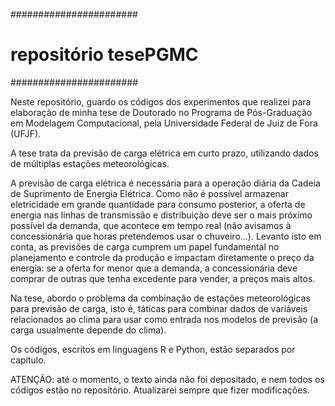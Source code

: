 #######################
# repositório tesePGMC
#######################

Neste repositório, guardo os códigos dos experimentos que realizei para elaboração de minha tese de Doutorado no Programa de Pós-Graduação em Modelagem Computacional, pela Universidade Federal de Juiz de Fora (UFJF).

A tese trata da previsão de carga elétrica em curto prazo, utilizando dados de múltiplas estações meteorológicas.

A previsão de carga elétrica é necessária para a operação diária da Cadeia de Suprimento de Energia Elétrica. Como não é possível armazenar eletricidade em grande quantidade para consumo posterior, a oferta de energia nas linhas de transmissão e distribuição deve ser o mais próximo possível da demanda, que acontece em tempo real (não avisamos à concessionária que horas pretendemos usar o chuveiro...). Levanto isto em conta, as previsões de carga cumprem um papel fundamental no planejamento e controle da produção e impactam diretamente o preço da energia: se a oferta for menor que a demanda, a concessionária deve comprar de outras que tenha excedente para vender, a preços mais altos.

Na tese, abordo o problema da combinação de estações meteorológicas para previsão de carga, isto é, táticas para combinar dados de variáveis relacionados ao clima para usar como entrada nos modelos de previsão (a carga usualmente depende do clima).

Os códigos, escritos em linguagens R e Python, estão separados por capítulo.

ATENÇÃO: até o momento, o texto ainda não foi depositado, e nem todos os códigos estão no repositório. Atualizarei sempre que fizer modificações.










